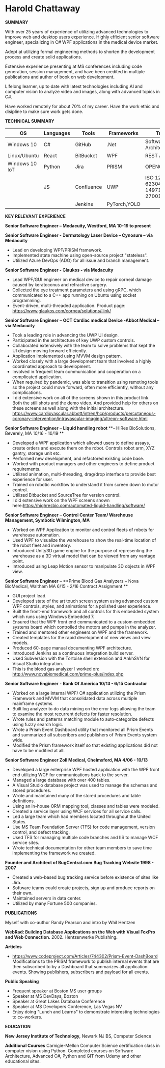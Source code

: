 # **Harold Chattaway**

**SUMMARY**

With over 25 years of experience of utilizing advanced technologies to improve web and desktop users experience. Highly efficient senior software engineer, specializing in C# WPF applications in the medical device market.

Adept at utilizing formal engineering methods to shorten the development process and create solid applications.

Extensive experience presenting at MS conferences including code generation, session management, and have been credited in multiple publications and author of book on web development.

Lifelong learner, up to date with latest technologies including AI and computer vision to analyze video and images, along with advanced topics in C#.

Have worked remotely for about 70% of my career. Have the work ethic and disipline to make sure work gets done.

**TECHNICAL SUMMARY**

|   OS|  Languages | Tools  | Frameworks | Training |
|---|---|---|---|---|
| Windows 10  | C#  |  GitHub |.Net|Software Architecture |
| Linux/Ubuntu  |  React | BitBucket  |WPF| REST API's |
| Windows 10 IoT  |  Python | Jira  |PRISM| OPENCV/PyTorch |
|   |  JS | Confluence   |UWP| ISO 123485, IEC 62304, ISO 14971, ISO 27001 |
|   |   | Jenkins  |PyTorch,YOLO|

**KEY RELEVANT EXPERIENCE**

 **Senior Software Engineer – Medacuity, Westford, MA  10-19 to present**

 **Senior Software Engineer - Dermatology Laser Device – Cynosure – via Medacuity** 

- Lead on developing WPF/PRISM framework.
- Implemented state machine using open-source project "stateless".
- Utilized Azure DevOps (ADO) for all issue and branch management.

 **Senior Software Engineer - Glaukos - via Medacuity** 

- Lead WPF/GUI engineer on medical device to repair corneal damage caused by keratoconus and refractive surgery.
- Collected the eye treatment parameters and using gRPC, which communicated to a C++ app running on Ubuntu using socket programming.
- Event-driven, multi-threaded application.
Product page: https://www.glaukos.com/cornea/solutions/ilink/

**Senior Software Engineer** – **OCT Cardiac medical Device -Abbot Medical – via Medacuity** 

- Took a leading role in advancing the UWP UI design.
- Participated in the architecture of key UWP custom controls.
- Collaborated extensively with the team to solve problems that kept the UI design moving forward efficiently.
- Application Implemented using MVVM design pattern.
- Worked closely with a large development team that involved a highly coordinated approach to development.
- Involved in frequent team communication and cooperation on a complicated application.
- When required by pandemic, was able to transition using remoting tools so the project could move forward, often more efficiently, without any complications.
- I did extensive work on all of the screens shown in this product link. Both the still shots and the demo video. And provided help for others on these screens as well along with the initial architecture.
https://www.cardiovascular.abbott/int/en/hcp/products/percutaneous-coronary-intervention/intravascular-imaging/ultreon-software.html

 **Senior Software Engineer** – **Liquid handling robot** **– HiRes BioSolutions, Beverely, MA  10/16 - 10/19 ** 

- Developed a WPF application which allowed users to define assays, create orders and execute them on the robot. Controls robot arm, XYZ gantry, storage unit etc.
- Performed new development, and refactored existing code base.
- Worked with product managers and other engineers to define product requirements.
- Utilized animation, multi-threading, drag/drop interface to provide best experience for user.
- Trained on robotic workflow to understand it from screen down to motor control.
- Utilized Bitbucket and SourceTree for version control.
- I did extensive work on the WPF screens shown here:https://highresbio.com/automated-liquid-handling/software/

 **Senior Software Engineer**  –  **Control Center Team/ Warehouse Management, Symbotic Wilmington, MA** 

- Worked on WPF Application to monitor and control fleets of robots for warehouse automation.
- Used WPF to visualize the warehouse to show the real-time location of the robot fleet and inventory.
- Introduced Unity3D game engine for the purpose of representing the warehouse as a 3D virtual model that can be viewed from any vantage point.
- Introduced using Leap Motion sensor to manipulate 3D objects in WPF view.

 **Senior Software Engineer**  –  **Prime Blood Gas Analyzers – Nova BioMedical, Waltham MA  6/15 - 2/16 Contract Assignment ** 

- GUI project lead.
- Developed state of the art touch screen system using advanced custom WPF controls, styles, and animations for a polished user experience.
- Built the front-end framework and all controls for this embedded system which runs using Windows Embedded 7.
- Ensured that the WPF front end communicated to a custom embedded systems board which controlled the motors and pumps in the analyzer.
- Trained and mentored other engineers on WPF and the framework.
- Created templates for the rapid development of new views and view models.
- Produced 60-page manual documenting WPF architecture.
- Introduced Jenkins as a continuous integration build server.
- Used Subversion with the Tortoise shell extension and AnkhSVN for Visual Studio integration.
- This is the blood gas analyzer I worked on: http://www.novabiomedical.com/prime-plus/index.php

 **Senior Software Engineer** - **Bank Of America 10/13 - 6/15  Contractor** 

- Worked on a large internal WPF/ C# application utilizing the Prism Framework and MVVM that consolidated data across multiple mainframe systems.
- Built log analyzer to do data mining on the error logs allowing the team to examine the most recurrent defects for faster resolution.
- Wrote rules and patterns matching module to auto-categorize defects using fuzzy search logic.
- Wrote a Prism Event Dashboard utility that monitored all Prism Events and summarized all subscribers and publishers of Prism Events system wide.
- Modified the Prism framework itself so that existing applications did not have to be modified at all.

 **Senior Software Engineer Zoll Medical, Chelmsford, MA  4/06 - 10/13** 

- Developed a large enterprise WPF hosted application with the WPF front end utilizing WCF for communications back to the server.
- Managed a large database with over 400 tables.
- A Visual Studio database project was used to manage the schemas and stored procedures.
- Wrote and maintained many of the stored procedures and table definitions.
- Using an in-house ORM mapping tool, classes and tables were modeled.
- Created a service layer using WCF services for all service calls.
- Led a large team which had members located throughout the United States.
- Use MS Team Foundation Server (TFS) for code management, version control, and defect tracking.
- Used TFS for managing multiple code branches and IIS to manage WCF service sites.
- Wrote technical documentation for other team members to save time implementing the framework we created.

 **Founder and Architect of BugCentral.com**  **Bug Tracking Website  1998 - 2007** 

- Created a web-based bug tracking service before existence of sites like Jira.
- Software teams could create projects, sign up and produce reports on their own.
- Maintained servers in data center.
- Utilized by many Fortune 500 companies.

**PUBLICATIONS**

Myself with co-author Randy Pearson and intro by Whil Hentzen 

**WebRad: Building Database Applications on the Web with Visual FoxPro and Web Connection.** 2002. Hentzenwerke Publishing.

**Articles**
- https://www.codeproject.com/Articles/744302/Prism-Event-DashBoard
Modifications to the PRISM framework to publish internal events that are then subscribed to by a Dashboard that summarizes all application events. Showing publishers, subscribers and payload for all events.

**Public Speaking**

- Frequent speaker at Boston MS user groups
- Speaker at MS DevDays, Boston
- Speaker at Great Lakes Database Conference
- Speaker at MS Developers Conference, Las Vegas NV
- Enjoy doing "Lunch and Learns" to demonstrate interesting technologies to co-workers.

**EDUCATION**

**New Jersey Institute of Technology,** Newark NJ
  BS, Computer Science

 **Additional Courses**
Carnigie-Mellon Computer Science certification class in computer vision using Python.
Completed courses on Software Architecture, Advanced C#, Python and GIT from Udemy and other educational sites.

